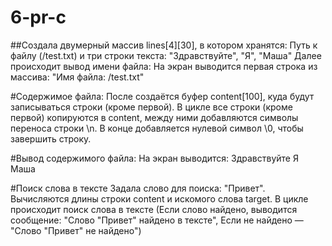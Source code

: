 # 6-pr-c
##Создала  двумерный массив lines[4][30], в котором хранятся:
Путь к файлу (/test.txt) и три строки текста: "Здравствуйте", "Я", "Маша"
Далее происходит вывод имени файла: На экран выводится первая строка из массива: "Имя файла: /test.txt"

#Содержимое файла:
После создаётся буфер content[100], куда будут записываться строки (кроме первой).
В цикле все строки (кроме первой) копируются в content, между ними добавляются символы переноса строки \n.
В конце добавляется нулевой символ \0, чтобы завершить строку.

#Вывод содержимого файла:
На экран выводится:
Здравствуйте
Я
Маша

#Поиск слова в тексте
Задала слово для поиска: "Привет".
Вычисляются длины строки content и искомого слова target.
В цикле происходит поиск слова в тексте (Если слово найдено, выводится сообщение: "Слово "Привет" найдено в тексте", Если не найдено — "Слово "Привет" не найдено")
